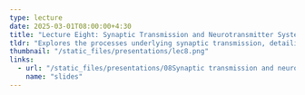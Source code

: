 ```yaml
---
type: lecture  
date: 2025-03-01T08:00:00+4:30  
title: "Lecture Eight: Synaptic Transmission and Neurotransmitter Systems"  
tldr: "Explores the processes underlying synaptic transmission, detailing chemical and electrical synapses, neurotransmitter types, their synthesis, release, receptor interaction, and recovery mechanisms. Highlights principles such as receptor types, synaptic integration, neurotransmitter pharmacology, and modulation."  
thumbnail: "/static_files/presentations/lec8.png"  
links:  
  - url: "/static_files/presentations/08Synaptic transmission and neurotransmitter system.pdf"  
    name: "slides"  
---
```

